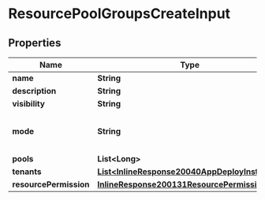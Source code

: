 

# ResourcePoolGroupsCreateInput

## Properties

Name | Type | Description | Notes
------------ | ------------- | ------------- | -------------
**name** | **String** |  |  [optional]
**description** | **String** |  |  [optional]
**visibility** | **String** |  |  [optional]
**mode** | **String** | Pool selection mode. Valid values are &#x60;roundrobin&#x60; or &#x60;availablecapacity&#x60;. |  [optional]
**pools** | **List&lt;Long&gt;** |  |  [optional]
**tenants** | [**List&lt;InlineResponse20040AppDeployInstance&gt;**](InlineResponse20040AppDeployInstance.md) |  |  [optional]
**resourcePermission** | [**InlineResponse200131ResourcePermission**](InlineResponse200131ResourcePermission.md) |  |  [optional]



